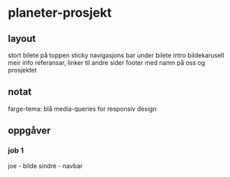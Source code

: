 # planeter-prosjekt

## layout
stort bilete på toppen
sticky navigasjons bar under bilete
intro
bildekarusell
meir info
referansar, linker til andre sider
footer med namn på oss og prosjektet

## notat
farge-tema: blå
media-queries for responsiv design

## oppgåver

### job 1
joe - bilde
sindre - navbar
